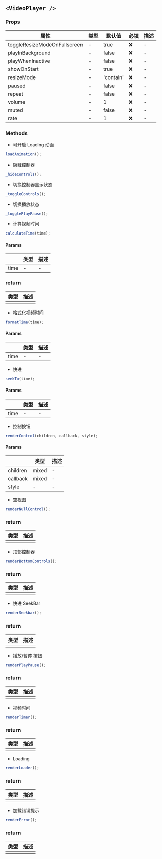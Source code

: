 ## `<VideoPlayer />`

### Props

| 属性                         | 类型 | 默认值    | 必填 | 描述 |
| ---------------------------- | ---- | --------- | ---- | ---- |
| toggleResizeModeOnFullscreen | -    | true      | ❌   | -    |
| playInBackground             | -    | false     | ❌   | -    |
| playWhenInactive             | -    | false     | ❌   | -    |
| showOnStart                  | -    | true      | ❌   | -    |
| resizeMode                   | -    | 'contain' | ❌   | -    |
| paused                       | -    | false     | ❌   | -    |
| repeat                       | -    | false     | ❌   | -    |
| volume                       | -    | 1         | ❌   | -    |
| muted                        | -    | false     | ❌   | -    |
| rate                         | -    | 1         | ❌   | -    |

### Methods

- 可开启 Loading 动画

```js
loadAnimation();
```

- 隐藏控制器

```js
_hideControls();
```

- 切换控制器显示状态

```js
_toggleControls();
```

- 切换播放状态

```js
_togglePlayPause();
```

- 计算视频时间

```js
calculateTime(time);
```

#### Params

|      | 类型 | 描述 |
| ---- | ---- | ---- |
| time | -    | -    |

### return

| 类型 | 描述 |
| ---- | ---- |
|      |      |

- 格式化视频时间

```js
formatTime(time);
```

#### Params

|      | 类型 | 描述 |
| ---- | ---- | ---- |
| time | -    | -    |

- 快进

```js
seekTo(time);
```

#### Params

|      | 类型 | 描述 |
| ---- | ---- | ---- |
| time | -    | -    |

- 控制按钮

```js
renderControl(children, callback, style);
```

#### Params

|          | 类型  | 描述 |
| -------- | ----- | ---- |
| children | mixed | -    |
| callback | mixed | -    |
| style    | -     | -    |

- 空视图

```js
renderNullControl();
```

### return

| 类型 | 描述 |
| ---- | ---- |
|      |      |

- 顶部控制器

```js
renderBottomControls();
```

### return

| 类型 | 描述 |
| ---- | ---- |
|      |      |

- 快进 SeekBar

```js
renderSeekbar();
```

### return

| 类型 | 描述 |
| ---- | ---- |
|      |      |

- 播放/暂停 按钮

```js
renderPlayPause();
```

### return

| 类型 | 描述 |
| ---- | ---- |
|      |      |

- 视频时间

```js
renderTimer();
```

### return

| 类型 | 描述 |
| ---- | ---- |
|      |      |

- Loading

```js
renderLoader();
```

### return

| 类型 | 描述 |
| ---- | ---- |
|      |      |

- 加载错误提示

```js
renderError();
```

### return

| 类型 | 描述 |
| ---- | ---- |
|      |      |
